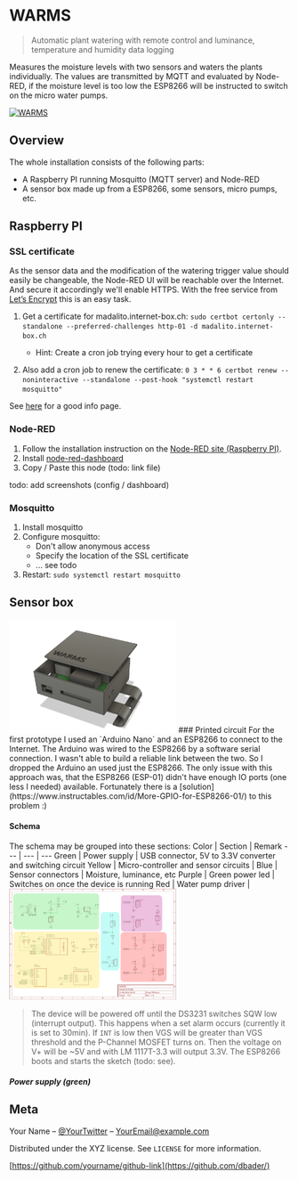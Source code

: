 # WARMS
> Automatic plant watering with remote control and luminance, temperature and humidity data logging

Measures the moisture levels with two sensors and waters the plants individually.
The values are transmitted by MQTT and evaluated by Node-RED, if the moisture level is too low the ESP8266 will be instructed to switch on the micro water pumps.

[![WARMS](http://img.youtube.com/vi/PIqeCujVt_k/0.jpg)](http://www.youtube.com/watch?v=PIqeCujVt_k "WARMS")

## Overview
The whole installation consists of the following parts:
* A Raspberry PI running Mosquitto (MQTT server) and Node-RED
* A sensor box made up from a ESP8266, some sensors, micro pumps, etc.

## Raspberry PI
### SSL certificate
As the sensor data and the modification of the watering trigger value should easily be changeable, the Node-RED UI will be reachable over the Internet.
And secure it accordingly we'll enable HTTPS.
With the free service from [Let’s Encrypt](https://letsencrypt.org/) this is an easy task.
1) Get a certificate for madalito.internet-box.ch: `sudo certbot certonly --standalone --preferred-challenges http-01 -d madalito.internet-box.ch`
   * Hint: Create a cron job trying every hour to get a certificate
   
1) Also add a cron job to renew the certificate: `0 3 * * 6 certbot renew --noninteractive --standalone --post-hook "systemctl restart mosquitto"`

See [here](https://www.digitalocean.com/community/tutorials/how-to-install-and-secure-the-mosquitto-mqtt-messaging-broker-on-ubuntu-16-04) for a good info page.

### Node-RED
1) Follow the installation instruction on the [Node-RED site (Raspberry PI)](https://nodered.org/docs/hardware/raspberrypi).
1) Install [node-red-dashboard](https://github.com/node-red/node-red-dashboard)
1) Copy / Paste this node (todo: link file)

todo: add screenshots (config / dashboard)

### Mosquitto
1) Install mosquitto
1) Configure mosquitto:
   - Don't allow anonymous access
   - Specify the location of the SSL certificate
   - ... see todo
1) Restart: `sudo systemctl restart mosquitto`

## Sensor box
<img src="docs/images/WarmsCase.png" width="300"/>
### Printed circuit
For the first prototype I used an `Arduino Nano` and an ESP8266 to connect to the Internet. The Arduino was wired to the ESP8266 by a software serial connection. I wasn't able to build a reliable link between the two. So I dropped the Arduino an used just the ESP8266. The only issue with this approach was, that the ESP8266 (ESP-01) didn't have enough IO ports (one less I needed) available.
Fortunately there is a [solution](https://www.instructables.com/id/More-GPIO-for-ESP8266-01/) to this problem :)

#### Schema
The schema may be grouped into these sections:
Color | Section | Remark
--- | --- | ---
Green | Power supply | USB connector, 5V to 3.3V converter and switching circuit
Yellow | Micro-controller and sensor circuits | 
Blue | Sensor connectors | Moisture, luminance, etc
Purple | Green power led | Switches on once the device is running
Red | Water pump driver |
<img src="docs/images/WateringPlants_Sections.png" width="300"/>

> The device will be powered off until the DS3231 switches SQW low (interrupt output). This happens when a set alarm occurs (currently it is set to 30min).
> If `INT` is low then VGS will be greater than VGS threshold and the P-Channel MOSFET turns on. Then the voltage on V+ will be ~5V and with LM 1117T-3.3 will output 3.3V. The ESP8266 boots and starts the sketch (todo: see).

##### Power supply (green)


## Meta

Your Name – [@YourTwitter](https://twitter.com/dbader_org) – YourEmail@example.com

Distributed under the XYZ license. See ``LICENSE`` for more information.

[https://github.com/yourname/github-link](https://github.com/dbader/)


<!-- Markdown link & img dfn's -->
[npm-image]: https://img.shields.io/npm/v/datadog-metrics.svg?style=flat-square
[npm-url]: https://npmjs.org/package/datadog-metrics
[npm-downloads]: https://img.shields.io/npm/dm/datadog-metrics.svg?style=flat-square
[travis-image]: https://img.shields.io/travis/dbader/node-datadog-metrics/master.svg?style=flat-square
[travis-url]: https://travis-ci.org/dbader/node-datadog-metrics
[wiki]: https://github.com/yourname/yourproject/wiki
